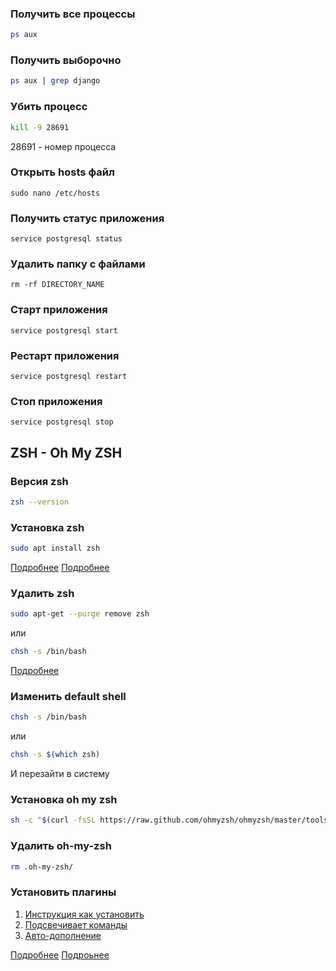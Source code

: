 ### Получить все процессы
```bash
ps aux
```

### Получить выборочно
```bash
ps aux | grep django
```
    
### Убить процесс
```bash
kill -9 28691
```
28691 - номер процесса


### Открыть hosts файл
`sudo nano /etc/hosts`


### Получить статус приложения
`service postgresql status`

### Удалить папку с файлами
`rm -rf DIRECTORY_NAME`

### Старт приложения
`service postgresql start`

### Рестарт приложения
`service postgresql restart`

### Стоп приложения
`service postgresql stop`


## ZSH - Oh My ZSH
### Версия zsh
```bash
zsh --version
```
### Установка zsh
```bash
sudo apt install zsh
```
[Подробнее](https://losst.ru/nastrojka-zsh-i-oh-my-zsh)
[Подробнее](http://members.wolfram.com/meng/pages/computing/installing_and_configuring/installing_and_configuring_zsh/#.YXkjI5ozZhG)
[]()
[]()
[]()

### Удалить zsh
```bash
sudo apt-get --purge remove zsh
```
или
```bash
chsh -s /bin/bash
```
[Подробнее](https://ubuntugeeks.com/questions/156577/remove-zsh-from-ubuntu-16-04)

### Изменить default shell
```bash
chsh -s /bin/bash
```
или
```bash
chsh -s $(which zsh)
```
И перезайти в систему


### Установка oh my zsh
```bash 
sh -c "$(curl -fsSL https://raw.github.com/ohmyzsh/ohmyzsh/master/tools/install.sh)"
```

### Удалить oh-my-zsh
```bash
rm .oh-my-zsh/
```

### Установить плагины
1. [Инструкция как установить](https://youtu.be/ZNHkS4EnXhQ)
2. [Подсвечивает команды](https://github.com/zsh-users/zsh-syntax-highlighting/blob/master/INSTALL.md)
3. [Авто-дополнение](https://github.com/zsh-users/zsh-autosuggestions/blob/master/INSTALL.md)

[Подробнее](https://ohmyz.sh/#install)
[Подроьнее](https://github.com/ohmyzsh/ohmyzsh)
